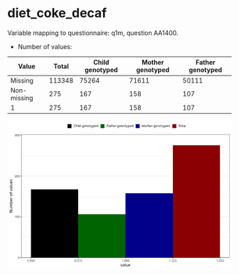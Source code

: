 # diet_coke_decaf
Variable mapping to questionnaire: q1m, question AA1400.
- Number of values:

| Value | Total | Child genotyped | Mother genotyped | Father genotyped |
| ----- | ----- | --------------- | ---------------- | ---------------- |
| Missing | 113348 | 75264 | 71611 | 50111 |
| Non-missing | 275 | 167 | 158 | 107 |
| 1 | 275 | 167 | 158 | 107 |



![](diet_coke_decaf_n.png)



